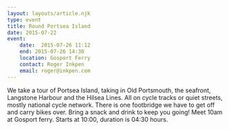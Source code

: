 ```yaml
---
layout: layouts/article.njk
type: event
title: Round Portsea Island
date: 2015-07-22
event:
    date:  2015-07-26 11:12
    end: 2015-07-26 14:30
    location: Gosport Ferry
    contact: Roger Inkpen
    email: roger@inkpen.com
---
```


We take a tour of Portsea Island, taking in Old Portsmouth, the seafront, Langstone Harbour and the Hilsea Lines.  All on cycle tracks or quiet streets, mostly national cycle network.  There is one footbridge we have to get off and carry bikes over.  Bring a snack and drink to keep you going!  Meet 10am at Gosport ferry.  Starts at 10:00, duration is 04:30 hours.
